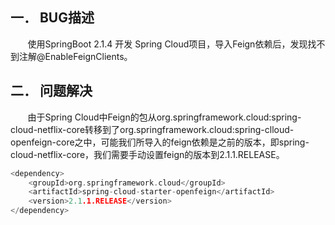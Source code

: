 ﻿## 一．	BUG描述
&nbsp;  &nbsp;  &nbsp;  &nbsp;使用SpringBoot 2.1.4 开发 Spring Cloud项目，导入Feign依赖后，发现找不到注解@EnableFeignClients。
<br>

## 二．	问题解决
&nbsp;  &nbsp;  &nbsp;  &nbsp;由于Spring Cloud中Feign的包从org.springframework.cloud:spring-cloud-netflix-core转移到了org.springframework.cloud:spring-clloud-openfeign-core之中，可能我们所导入的feign依赖是之前的版本，即spring-cloud-netflix-core，我们需要手动设置feign的版本到2.1.1.RELEASE。

```cpp
<dependency>
    <groupId>org.springframework.cloud</groupId>
    <artifactId>spring-cloud-starter-openfeign</artifactId>
    <version>2.1.1.RELEASE</version>
</dependency>
```



